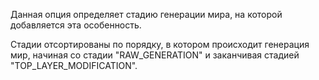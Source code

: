 Данная опция определяет стадию генерации мира, на которой добавляется эта особенность.

Стадии отсортированы по порядку, в котором происходит генерация мир, начиная со стадии "RAW_GENERATION" и заканчивая стадией "TOP_LAYER_MODIFICATION".